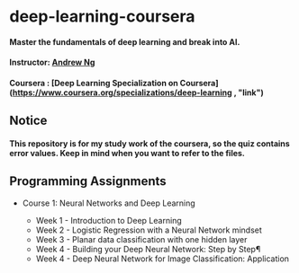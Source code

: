 # deep-learning-coursera
####  Master the fundamentals of deep learning and break into AI.
#### Instructor: [Andrew Ng](https://www.andrewng.org/about/, "link")
#### Coursera : [Deep Learning Specialization on Coursera](https://www.coursera.org/specializations/deep-learning , "link")

## Notice
#### This repository is for my study work of the coursera, so the quiz contains error values. Keep in mind when you want to refer to the files.
    
        
     
## Programming Assignments
* Course 1: Neural Networks and Deep Learning
    
  * Week 1 - Introduction to Deep Learning 
  * Week 2 - Logistic Regression with a Neural Network mindset
  * Week 3 - Planar data classification with one hidden layer
  * Week 4 -  Building your Deep Neural Network: Step by Step¶
  * Week 4 - Deep Neural Network for Image Classification: Application
